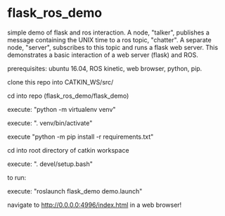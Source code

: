 # flask_ros_demo
simple demo of flask and ros interaction. A node, "talker", publishes a message
containing the UNIX time to a ros topic, "chatter". A separate node, "server",
subscribes to this topic and runs a flask web server. This demonstrates a basic
interaction of a web server (flask) and ROS.

prerequisites: ubuntu 16.04, ROS kinetic, web browser, python, pip.

clone this repo into CATKIN_WS/src/

cd into repo (flask_ros_demo/flask_demo)

execute: "python -m virtualenv venv"

execute: ". venv/bin/activate"

execute "python -m pip install -r requirements.txt"

cd into root directory of catkin workspace

execute: ". devel/setup.bash"

to run:

execute: "roslaunch flask_demo demo.launch"

navigate to http://0.0.0.0:4996/index.html in a web browser!



